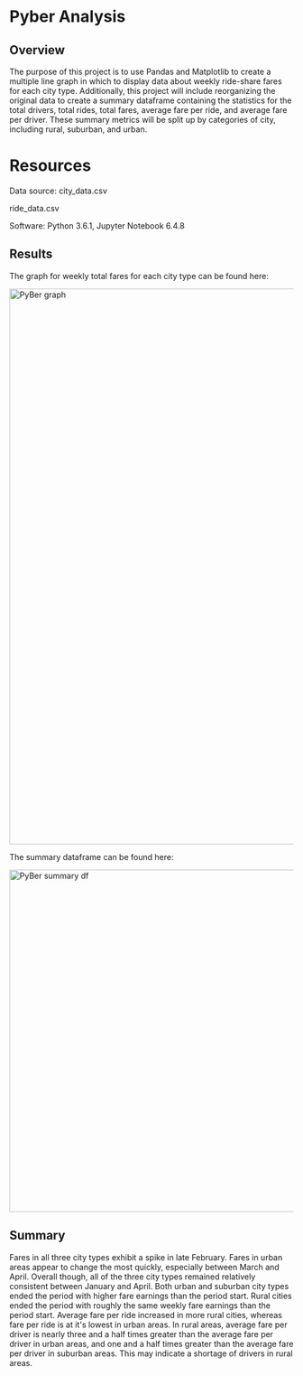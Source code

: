 # Pyber Analysis

## Overview

The purpose of this project is to use Pandas and Matplotlib to create a multiple line graph in which to display data about weekly ride-share fares for each city type. Additionally, this project will include reorganizing the original data to create a summary dataframe containing the statistics for the total drivers, total rides, total fares, average fare per ride, and average fare per driver. These summary metrics will be split up by categories of city, including rural, suburban, and urban.

# Resources
Data source: city_data.csv

ride_data.csv

Software: Python 3.6.1, Jupyter Notebook 6.4.8

## Results

The graph for weekly total fares for each city type can be found here:

<img width="984" alt="PyBer graph" src="https://user-images.githubusercontent.com/107224097/180577162-41ec162a-d870-43b8-b54b-639c25b580bb.PNG">

The summary dataframe can be found here:

<img width="606" alt="PyBer summary df" src="https://user-images.githubusercontent.com/107224097/180577198-ed517ccd-a332-42f0-91b6-f346bda9e4a6.PNG">

## Summary

Fares in all three city types exhibit a spike in late February. Fares in urban areas appear to change the most quickly, especially between March and April. Overall though, all of the three city types remained relatively consistent between January and April. Both urban and suburban city types ended the period with higher fare earnings than the period start. Rural cities ended the period with roughly the same weekly fare earnings than the period start. Average fare per ride increased in more rural cities, whereas fare per ride is at it's lowest in urban areas. In rural areas, average fare per driver is nearly three and a half times greater than the average fare per driver in urban areas, and one and a half times greater than the average fare per driver in suburban areas. This may indicate a shortage of drivers in rural areas.
